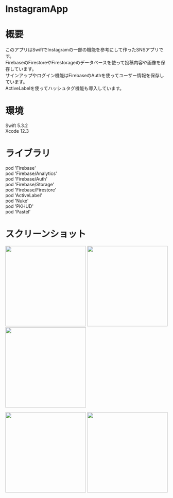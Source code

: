 # InstagramApp  　

# 概要
このアプリはSwiftでInstagramの一部の機能を参考にして作ったSNSアプリです。  
FirebaseのFirestoreやFirestorageのデータベースを使って投稿内容や画像を保存しています。  
サインアップやログイン機能はFirebaseのAuthを使ってユーザー情報を保存しています。  
ActiveLabelを使ってハッシュタグ機能も導入しています。  
  
# 環境  
Swift 5.3.2  
Xcode 12.3  
  
# ライブラリ  
  pod 'Firebase'  
  pod 'Firebase/Analytics'  
  pod 'Firebase/Auth'  
  pod 'Firebase/Storage'  
  pod 'Firebase/Firestore'  
  pod 'ActiveLabel'  
  pod 'Nuke'  
  pod 'PKHUD'  
  pod 'Pastel'  

# スクリーンショット

<img src="https://user-images.githubusercontent.com/65600700/109266847-f4361f00-784b-11eb-81af-75d00c2a4288.PNG" width="250px">  <img src="https://user-images.githubusercontent.com/65600700/109266735-c650da80-784b-11eb-8379-288e2fca56f9.PNG" width="250px"> <img src="https://user-images.githubusercontent.com/65600700/109267083-5abb3d00-784c-11eb-979a-ff824f664ed9.PNG" width="250px">

<img src="https://user-images.githubusercontent.com/65600700/109266671-af11ed00-784b-11eb-99c7-713743026cdc.PNG" width="250px">  <img src="https://user-images.githubusercontent.com/65600700/109265810-7b829300-784a-11eb-8f28-9851eb29af92.PNG" width="250px">

